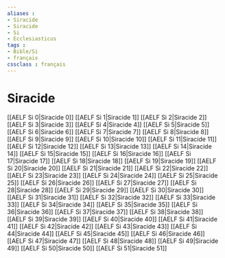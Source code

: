 ```yaml
---
aliases : 
- Siracide
- Siracide
- Si
- Ecclesiasticus
tags : 
- Bible/Si
- français
cssclass : français
---
```


# Siracide

[[AELF Si 0|Siracide 0]]
[[AELF Si 1|Siracide 1]]
[[AELF Si 2|Siracide 2]]
[[AELF Si 3|Siracide 3]]
[[AELF Si 4|Siracide 4]]
[[AELF Si 5|Siracide 5]]
[[AELF Si 6|Siracide 6]]
[[AELF Si 7|Siracide 7]]
[[AELF Si 8|Siracide 8]]
[[AELF Si 9|Siracide 9]]
[[AELF Si 10|Siracide 10]]
[[AELF Si 11|Siracide 11]]
[[AELF Si 12|Siracide 12]]
[[AELF Si 13|Siracide 13]]
[[AELF Si 14|Siracide 14]]
[[AELF Si 15|Siracide 15]]
[[AELF Si 16|Siracide 16]]
[[AELF Si 17|Siracide 17]]
[[AELF Si 18|Siracide 18]]
[[AELF Si 19|Siracide 19]]
[[AELF Si 20|Siracide 20]]
[[AELF Si 21|Siracide 21]]
[[AELF Si 22|Siracide 22]]
[[AELF Si 23|Siracide 23]]
[[AELF Si 24|Siracide 24]]
[[AELF Si 25|Siracide 25]]
[[AELF Si 26|Siracide 26]]
[[AELF Si 27|Siracide 27]]
[[AELF Si 28|Siracide 28]]
[[AELF Si 29|Siracide 29]]
[[AELF Si 30|Siracide 30]]
[[AELF Si 31|Siracide 31]]
[[AELF Si 32|Siracide 32]]
[[AELF Si 33|Siracide 33]]
[[AELF Si 34|Siracide 34]]
[[AELF Si 35|Siracide 35]]
[[AELF Si 36|Siracide 36]]
[[AELF Si 37|Siracide 37]]
[[AELF Si 38|Siracide 38]]
[[AELF Si 39|Siracide 39]]
[[AELF Si 40|Siracide 40]]
[[AELF Si 41|Siracide 41]]
[[AELF Si 42|Siracide 42]]
[[AELF Si 43|Siracide 43]]
[[AELF Si 44|Siracide 44]]
[[AELF Si 45|Siracide 45]]
[[AELF Si 46|Siracide 46]]
[[AELF Si 47|Siracide 47]]
[[AELF Si 48|Siracide 48]]
[[AELF Si 49|Siracide 49]]
[[AELF Si 50|Siracide 50]]
[[AELF Si 51|Siracide 51]]
